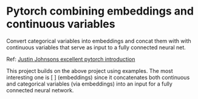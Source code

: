 # Pytorch combining embeddings and continuous variables
Convert categorical variables into embeddings and concat them with with continuous variables that serve as input to a fully connected neural net.

Ref: [Justin Johnsons excellent pytorch introduction ](https://github.com/jcjohnson/pytorch-examples)

This project builds on the above project using examples.  The most interesting one is [  ] (embeddings) since it concatenates both continuous and categorical variables (via embeddings) into an input for a fully connected neural network.  
